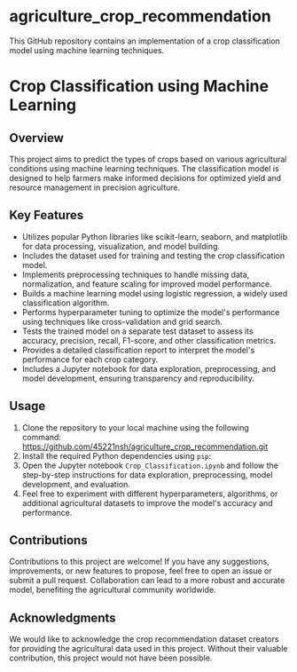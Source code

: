 # agriculture_crop_recommendation
This GitHub repository contains an implementation of a crop classification model using machine learning techniques.
# Crop Classification using Machine Learning

## Overview

This project aims to predict the types of crops based on various agricultural conditions using machine learning techniques. The classification model is designed to help farmers make informed decisions for optimized yield and resource management in precision agriculture.

## Key Features

- Utilizes popular Python libraries like scikit-learn, seaborn, and matplotlib for data processing, visualization, and model building.
- Includes the dataset used for training and testing the crop classification model.
- Implements preprocessing techniques to handle missing data, normalization, and feature scaling for improved model performance.
- Builds a machine learning model using logistic regression, a widely used classification algorithm.
- Performs hyperparameter tuning to optimize the model's performance using techniques like cross-validation and grid search.
- Tests the trained model on a separate test dataset to assess its accuracy, precision, recall, F1-score, and other classification metrics.
- Provides a detailed classification report to interpret the model's performance for each crop category.
- Includes a Jupyter notebook for data exploration, preprocessing, and model development, ensuring transparency and reproducibility.

## Usage

1. Clone the repository to your local machine using the following command:
    https://github.com/45221nsh/agriculture_crop_recommendation.git
2. Install the required Python dependencies using `pip`:
3. Open the Jupyter notebook `Crop_Classification.ipynb` and follow the step-by-step instructions for data exploration, preprocessing, model development, and evaluation.
4. Feel free to experiment with different hyperparameters, algorithms, or additional agricultural datasets to improve the model's accuracy and performance.

## Contributions

Contributions to this project are welcome! If you have any suggestions, improvements, or new features to propose, feel free to open an issue or submit a pull request. Collaboration can lead to a more robust and accurate model, benefiting the agricultural community worldwide.



## Acknowledgments

We would like to acknowledge the crop recommendation dataset creators for providing the agricultural data used in this project. Without their valuable contribution, this project would not have been possible.


